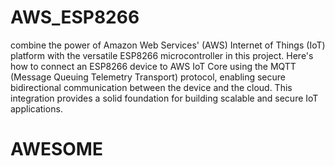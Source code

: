 # AWS_ESP8266
combine the power of Amazon Web Services' (AWS) Internet of Things (IoT) platform with the versatile ESP8266 microcontroller in this project. Here's how to connect an ESP8266 device to AWS IoT Core using the MQTT (Message Queuing Telemetry Transport) protocol, enabling secure bidirectional communication between the device and the cloud. This integration provides a solid foundation for building scalable and secure IoT applications.

# AWESOME
